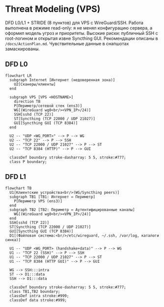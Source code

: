 # Threat Modeling (VPS)
DFD L0/L1 + STRIDE (8 пунктов) для VPS с WireGuard/SSH. Работа выполнена в режиме read-only: я не менял конфигурацию сервера, а оформил модель угроз и приоритеты. Высокие риски: публичный SSH с root-логином и открытая извне Syncthing GUI. Рекомендации описаны в `/docs/ActionPlan.md`. Чувствительные данные в снапшотах замаскированы.

## DFD L0
```mermaid
flowchart LR
  subgraph Internet [Интернет (недоверенная зона)]
    U2[Сканеры/клиенты]
  end

  subgraph VPS [VPS <HOSTNAME>]
    direction TB
    P[Периметр/сетевой стек (ens3)]
    WG[(WireGuard wg0<br/><VPN_IP>/24)]
    SSH[sshd (TCP 22)]
    ST[Syncthing (TCP 22000 / UDP 21027)]
    GUI[Syncthing GUI (TCP 8384)]
  end

  U2 -- "UDP <WG_PORT>" --> P --> WG
  U2 -- "TCP 22" --> P --> SSH
  U2 -- "TCP 22000 / UDP 21027" --> P --> ST
  U2 -- "TCP 8384 (HTTP)" --> P --> GUI

  classDef boundary stroke-dasharray: 5 5, stroke:#777;
  class P boundary;
```

## DFD L1
```mermaid
flowchart TB
  U1[Клиентские устройства<br/>(WG/Syncthing peers)]
  subgraph TB1 [TB1: Интернет ↔ Периметр]
    P[Периметр VPS (ens3)]
  end
  subgraph TB2 [TB2: Периметр ↔ Аутентифицированные каналы]
    WG[(WireGuard wg0<br/><VPN_IP>/24)]
  end
  SSH[sshd (TCP 22)]
  ST[Syncthing (TCP 22000 / UDP 21027)]
  GUI[Syncthing GUI (TCP 8384)]
  D1[(Файловая система:<br/>/etc/wireguard, ~/.ssh, /var/log, каталоги синка)]

  U1 -- "UDP <WG_PORT> (handshake+data)" --> P --> WG
  U1 -- "TCP 22 (SSH)" --> P --> SSH
  U1 -- "TCP 22000 / UDP 21027" --> P --> ST
  U1 -- "TCP 8384 (HTTP GUI)" --> P --> GUI

  WG --> SSH:::intra
  ST --> D1:::data
  SSH --> D1:::data

  classDef boundary stroke-dasharray: 5 5, stroke:#777;
  class TB1,TB2 boundary;
  classDef intra stroke:#999;
  classDef data stroke:#999;
```
